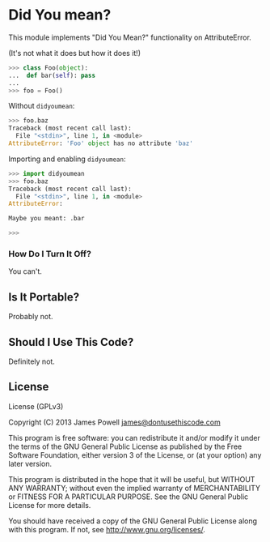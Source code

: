 # Did You mean?

This module implements "Did You Mean?" functionality on AttributeError.

(It's not what it does but how it does it!)

```python
>>> class Foo(object):
...  def bar(self): pass
... 
>>> foo = Foo()
```

Without `didyoumean`:

```python
>>> foo.baz
Traceback (most recent call last):
  File "<stdin>", line 1, in <module>
AttributeError: 'Foo' object has no attribute 'baz'
```

Importing and enabling `didyoumean`:

```python
>>> import didyoumean
>>> foo.baz
Traceback (most recent call last):
  File "<stdin>", line 1, in <module>
AttributeError: 

Maybe you meant: .bar

>>>
```

### How Do I Turn It Off?

You can't.

## Is It Portable?

Probably not.

## Should I Use This Code?

Definitely not.

## License

License (GPLv3)

Copyright (C) 2013  James Powell <james@dontusethiscode.com>

This program is free software: you can redistribute it and/or modify
it under the terms of the GNU General Public License as published by
the Free Software Foundation, either version 3 of the License, or
(at your option) any later version.

This program is distributed in the hope that it will be useful,
but WITHOUT ANY WARRANTY; without even the implied warranty of
MERCHANTABILITY or FITNESS FOR A PARTICULAR PURPOSE.  See the
GNU General Public License for more details.

You should have received a copy of the GNU General Public License
along with this program.  If not, see <http://www.gnu.org/licenses/>.
